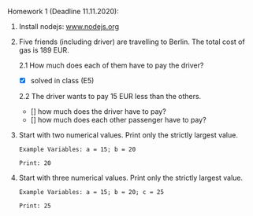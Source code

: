 Homework 1 (Deadline 11.11.2020):

1. Install nodejs: www.nodejs.org

2. Five friends (including driver) are travelling to Berlin. The total cost of gas is 189 EUR.

    2.1 How much does each of them have to pay the driver?
    - [x] solved in class (E5)

    2.2 The driver wants to pay 15 EUR less than the others.
    - [] how much does the driver have to pay?
    - [] how much does each other passenger have to pay?

3. Start with two numerical values. Print only the strictly largest value.

    `Example Variables: a = 15; b = 20`

    `Print: 20`

4. Start with three numerical values. Print only the strictly largest value.

    `Example Variables: a = 15; b = 20; c = 25`

    `Print: 25`
